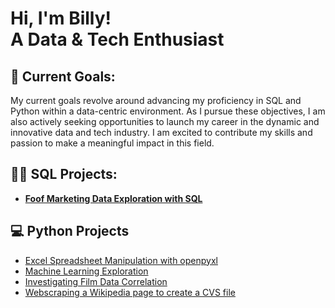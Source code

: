 <h1>Hi, I'm Billy! <br/> A Data & Tech Enthusiast </h1>

<h2>🌱 Current Goals: </h2>

My current goals revolve around advancing my proficiency in SQL and Python within a data-centric environment. As I pursue these objectives, I am also actively seeking opportunities to launch my career in the dynamic and innovative data and tech industry. I am excited to contribute my skills and passion to make a meaningful impact in this field.

<h2>👨‍💻 SQL Projects:</h2>

- <b>[Foof Marketing Data Exploration with SQL](https://github.com/BillyLangdown/SQL/blob/main/SQL_FoodMarketingData)</b>

<h2>💻 Python Projects </h2>

- [Excel Spreadsheet Manipulation with openpyxl](https://github.com/BillyLangdown/Python/commit/ddadcf8d9f047ca698a187d1c6445163390c8d17)
- [Machine Learning Exploration ](https://github.com/BillyLangdown/Python/blob/main/MachineLearningExporation.ipynb)
- [Investigating Film Data Correlation](https://github.com/BillyLangdown/Python/blob/main/FilmDataCorreation.ipynb)
- [Webscraping a Wikipedia page to create a CVS file](https://github.com/BillyLangdown/Python/blob/main/WebscrapingWikipedia.ipynb)


